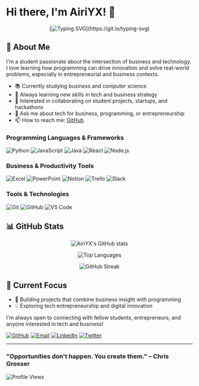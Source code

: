 # Hi there, I'm AiriYX! 👋

<div align="center">
  
[![Typing SVG](https://readme-typing-svg.herokuapp.com?font=Fira+Code&pause=1000&width=435&lines=Welcome+to+my+GitHub+profile!;Business+%26+Programming+Oriented;Exploring+Tech+and+Entrepreneurship;Let's+innovate+together!)](https://git.io/typing-svg)

</div>

## 🚀 About Me

I'm a student passionate about the intersection of business and technology. I love learning how programming can drive innovation and solve real-world problems, especially in entrepreneurial and business contexts.

- 📚 Currently studying business and computer science
- 🌱 Always learning new skills in tech and business strategy
- 🤝 Interested in collaborating on student projects, startups, and hackathons
- 💬 Ask me about tech for business, programming, or entrepreneurship
- 📫 How to reach me: [GitHub](https://github.com/AiriYX)

### Programming Languages & Frameworks
![Python](https://img.shields.io/badge/-Python-3776AB?style=flat-square&logo=python&logoColor=white)
![JavaScript](https://img.shields.io/badge/-JavaScript-F7DF1E?style=flat-square&logo=javascript&logoColor=black)
![Java](https://img.shields.io/badge/-Java-007396?style=flat-square&logo=java&logoColor=white)
![React](https://img.shields.io/badge/-React-61DAFB?style=flat-square&logo=react&logoColor=black)
![Node.js](https://img.shields.io/badge/-Node.js-339933?style=flat-square&logo=node.js&logoColor=white)

### Business & Productivity Tools
![Excel](https://img.shields.io/badge/-Excel-217346?style=flat-square&logo=microsoft-excel&logoColor=white)
![PowerPoint](https://img.shields.io/badge/-PowerPoint-B7472A?style=flat-square&logo=microsoft-powerpoint&logoColor=white)
![Notion](https://img.shields.io/badge/-Notion-000000?style=flat-square&logo=notion&logoColor=white)
![Trello](https://img.shields.io/badge/-Trello-0052CC?style=flat-square&logo=trello&logoColor=white)
![Slack](https://img.shields.io/badge/-Slack-4A154B?style=flat-square&logo=slack&logoColor=white)

<!-- ### Databases & Cloud
![MongoDB](https://img.shields.io/badge/-MongoDB-47A248?style=flat-square&logo=mongodb&logoColor=white)
![MySQL](https://img.shields.io/badge/-MySQL-4479A1?style=flat-square&logo=mysql&logoColor=white)
![AWS](https://img.shields.io/badge/-AWS-232F3E?style=flat-square&logo=amazon-aws&logoColor=white) -->

### Tools & Technologies
![Git](https://img.shields.io/badge/-Git-F05032?style=flat-square&logo=git&logoColor=white)
![GitHub](https://img.shields.io/badge/-GitHub-181717?style=flat-square&logo=github&logoColor=white)
![VS Code](https://img.shields.io/badge/-VS%20Code-007ACC?style=flat-square&logo=visual-studio-code&logoColor=white)

## 📊 GitHub Stats

<div align="center">
  
![AiriYX's GitHub stats](https://github-readme-stats.vercel.app/api?username=AiriYX&show_icons=true&theme=radical&hide_border=true&count_private=true)

![Top Languages](https://github-readme-stats.vercel.app/api/top-langs/?username=AiriYX&layout=compact&theme=radical&hide_border=true)

![GitHub Streak](https://github-readme-streak-stats.herokuapp.com/?user=AiriYX&theme=radical&hide_border=true)

</div>

## 🎯 Current Focus

- 🚀 Building projects that combine business insight with programming
- 💡 Exploring tech entrepreneurship and digital innovation

I'm always open to connecting with fellow students, entrepreneurs, and anyone interested in tech and business!

[![GitHub](https://img.shields.io/badge/-GitHub-181717?style=for-the-badge&logo=github&logoColor=white)](https://github.com/AiriYX)
[![Email](https://img.shields.io/badge/-Email-D14836?style=for-the-badge&logo=gmail&logoColor=white)](mailto:your.email@example.com)
[![LinkedIn](https://img.shields.io/badge/-LinkedIn-0077B5?style=for-the-badge&logo=linkedin&logoColor=white)](https://linkedin.com/in/yourprofile)
[![Twitter](https://img.shields.io/badge/-Twitter-1DA1F2?style=for-the-badge&logo=twitter&logoColor=white)](https://twitter.com/yourhandle)

---

  
### "Opportunities don't happen. You create them." – Chris Grosser

![Profile Views](https://komarev.com/ghpvc/?username=AiriYX&color=brightgreen&style=flat-square)

</div>
